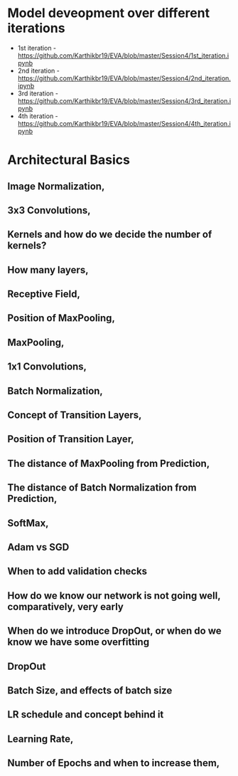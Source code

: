 # Model deveopment over different iterations

  * 1st iteration - https://github.com/Karthikbr19/EVA/blob/master/Session4/1st_iteration.ipynb
  * 2nd iteration - https://github.com/Karthikbr19/EVA/blob/master/Session4/2nd_iteration.ipynb
  * 3rd iteration - https://github.com/Karthikbr19/EVA/blob/master/Session4/3rd_iteration.ipynb
  * 4th iteration - https://github.com/Karthikbr19/EVA/blob/master/Session4/4th_iteration.ipynb

# Architectural Basics

## Image Normalization,
## 3x3 Convolutions,
## Kernels and how do we decide the number of kernels?
## How many layers,
## Receptive Field,
## Position of MaxPooling,
## MaxPooling,
## 1x1 Convolutions,
## Batch Normalization,
## Concept of Transition Layers,
## Position of Transition Layer,
## The distance of MaxPooling from Prediction,
## The distance of Batch Normalization from Prediction,
## SoftMax,
## Adam vs SGD
## When to add validation checks
## How do we know our network is not going well, comparatively, very early
## When do we introduce DropOut, or when do we know we have some overfitting
## DropOut
## Batch Size, and effects of batch size
## LR schedule and concept behind it
## Learning Rate,
## Number of Epochs and when to increase them,










